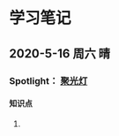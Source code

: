 # 学习笔记

## 2020-5-16 周六 晴

### Spotlight： [聚光灯](https://www.bilibili.com/video/BV16E411N7Ru "spotlight")

#### 知识点

1. 


